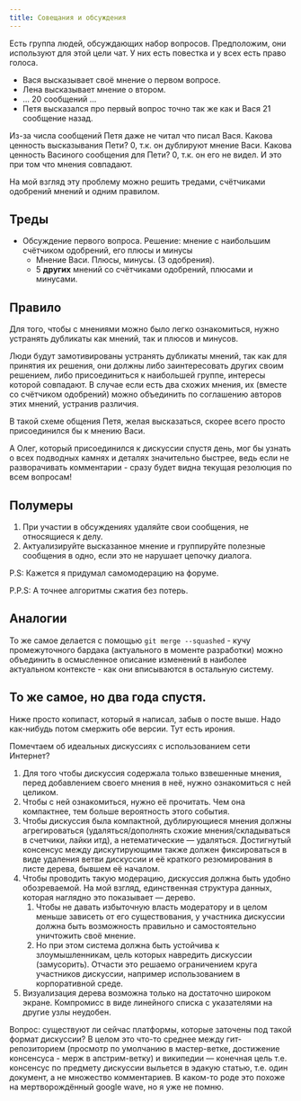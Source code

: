 ```yaml
---
title: Совещания и обсуждения
---
```


Есть группа людей, обсуждающих набор вопросов. Предположим, они используют для этой цели чат. У них есть повестка и у всех есть право голоса.

- Вася высказывает своё мнение о первом вопросе.
- Лена высказывает мнение о втором.
- ... 20 сообщений ...
- Петя высказался про первый вопрос точно так же как и Вася 21 сообщение назад.

Из-за числа сообщений Петя даже не читал что писал Вася. Какова ценность высказывания Пети? 0, т.к. он дублируют мнение Васи. Какова ценность Васиного сообщения для Пети? 0, т.к. он его не видел. И это при том что мнения совпадают.

На мой взгляд эту проблему можно решить тредами, счётчиками одобрений мнений и одним правилом.

## Треды

- Обсуждение первого вопроса. Решение: мнение с наибольшим счётчиком одобрений, его плюсы и минусы
    - Мнение Васи. Плюсы, минусы. (3 одобрения).
    - 5 **других** мнений со счётчиками одобрений, плюсами и минусами.

## Правило

Для того, чтобы с мнениями можно было легко ознакомиться, нужно устранять дубликаты как мнений, так и плюсов и минусов.

Люди будут замотивированы устранять дубликаты мнений, так как для принятия их решения, они должны либо заинтересовать других своим решением, либо присоединиться к наибольшей группе, интересы которой совпадают. В случае если есть два схожих мнения, их (вместе со счётчиком одобрений) можно объединить по соглашению авторов этих мнений, устранив различия.

В такой схеме общения Петя, желая высказаться, скорее всего просто присоединился бы к мнению Васи.

А Олег, который присоединился к дискуссии спустя день, мог бы узнать о всех подводных камнях и деталях значительно быстрее, ведь если не разворачивать комментарии - сразу будет видна текущая резолюция по всем вопросам!

## Полумеры

1. При участии в обсуждениях удаляйте свои сообщения, не относящиеся к делу.
2. Актуализируйте высказанное мнение и группируйте полезные сообщения в одно, если это не нарушает цепочку диалога.

P.S: Кажется я придумал самомодерацию на форуме.

P.P.S: А точнее алгоритмы сжатия без потерь.

## Аналогии

То же самое делается с помощью `git merge --squashed` - кучу промежуточного бардака (актуального в моменте разработки) можно объединить в осмысленное описание изменений в наиболее актуальном контексте - как они вписываются в остальную систему.

## То же самое, но два года спустя.

Ниже просто копипаст, который я написал, забыв о посте выше. Надо как-нибудь потом смержить обе версии. Тут есть ирония.

Помечтаем об идеальных дискуссиях с использованием сети Интернет?

1. Для того чтобы дискуссия содержала только взвешенные мнения, перед добавлением своего мнения в неё, нужно ознакомиться с ней целиком.
2. Чтобы с ней ознакомиться, нужно её прочитать. Чем она компактнее, тем больше вероятность этого события.
3. Чтобы дискуссия была компактной, дублирующиеся мнения должны агрегироваться (удаляться/дополнять схожие мнения/складываться в счетчики, лайки итд), а нетематические — удаляться. Достигнутый консенсус между дискутирующими также должен фиксироваться в виде удаления ветви дискуссии и её краткого резюмирования в листе дерева, бывшем её началом.
4. Чтобы проводить такую модерацию, дискуссия должна быть удобно обозреваемой. На мой взгляд, единственная структура данных, которая наглядно это показывает — дерево.
	1. Чтобы не давать избыточную власть модератору и в целом меньше зависеть от его существования, у участника дискуссии должна быть возможность правильно и самостоятельно уничтожить своё мнение.
	2. Но при этом система должна быть устойчива к злоумышленникам, цель которых навредить дискуссии (замусорить). Отчасти это решаемо ограничением круга участников дискуссии, например использованием в корпоративной среде.
5. Визуализация дерева возможна только на достаточно широком экране. Компромисс в виде линейного списка с указателями на другие узлы неудобен.

Вопрос: существуют ли сейчас платформы, которые заточены под такой формат дискуссии? В целом это что-то среднее между гит-репозиторием (просмотр по умолчанию в мастер-ветке, достижение консенсуса - мерж в апстрим-ветку) и википедии — конечная цель т.е. консенсус по предмету дискуссии выльется в эдакую статью, т.е. один документ, а не множество комментариев. В каком-то роде это похоже на мертворождённый google wave, но я уже не помню.
